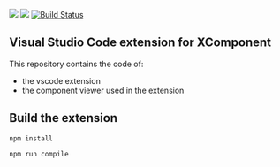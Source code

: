 [![](http://slack.xcomponent.com/badge.svg)](http://slack.xcomponent.com/)
[![](https://vsmarketplacebadge.apphb.com/version/xcomponent.xcomponent.svg)](https://marketplace.visualstudio.com/items?itemName=XComponent.xcomponent)
[![Build Status](https://travis-ci.org/xcomponent/vscode-xcomponent.svg?branch=master)](https://travis-ci.org/xcomponent/vscode-xcomponent)

## Visual Studio Code extension for XComponent
This repository contains the code of:
* the vscode extension
* the component viewer used in the extension

## Build the extension

``` npm install ```

``` npm run compile ```
